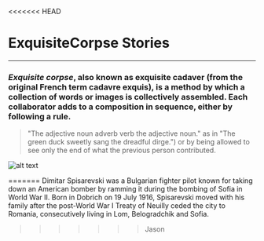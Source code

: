 
<<<<<<< HEAD
# **ExquisiteCorpse Stories**
_________________________________

   ### _Exquisite corpse_, also known as exquisite cadaver (from the original French term cadavre exquis), is a method by which a collection of words or images is collectively assembled. Each collaborator adds to a composition in sequence, either by following a rule.

> "The adjective noun adverb verb the adjective noun." as  in  "The green duck sweetly sang the dreadful dirge.") or by  being allowed  to see only the end of what the previous  person contributed.

![alt text][logo]

[logo]: https://upload.wikimedia.org/wikipedia/commons/thumb/c/c0/Exquisite_Corpse_Art_%287356894034%29.jpg/255px-Exquisite_Corpse_Art_%287356894034%29.jpg "An exquisite corpse drawing"
=======
Dimitar Spisarevski was a Bulgarian fighter pilot known for taking down an American bomber by ramming it during the bombing of Sofia in World War II.
Born in Dobrich on 19 July 1916, Spisarevski moved with his family after the post-World War I Treaty of Neuilly ceded the city to Romania, consecutively living in Lom, Belogradchik and Sofia.
>>>>>>> Jason


